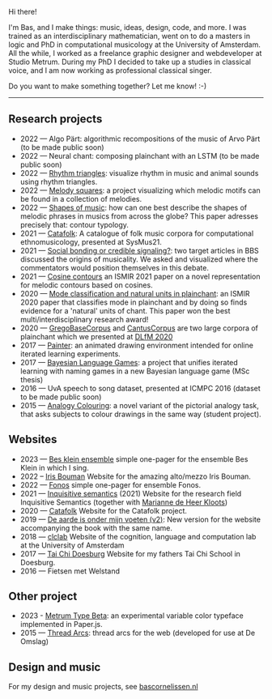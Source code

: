 Hi there!

I'm Bas, and I make things: music, ideas, design, code, and more. I was trained as an interdisciplinary mathematician, went on to do a masters in logic and PhD in computational musicology at the University of Amsterdam. All the while, I worked as a freelance graphic designer and webdeveloper at Studio Metrum. During my PhD I decided to take up a studies in classical voice, and I am now working as professional classical singer.

Do you want to make something together? Let me know! :-)


---

Research projects 
-----------------

- 2022 — Algo Pärt: algorithmic recompositions of the music of Arvo Pärt (to be made public soon)
- 2022 — Neural chant: composing plainchant with an LSTM (to be made public soon)
- 2022 — [Rhythm triangles](https://github.com/bacor/rhythm-triangles): visualize rhythm in music and animal sounds using rhythm triangles.
- 2022 — [Melody squares](https://github.com/bacor/melody-squares): a project visualizing which melodic motifs can be found in a collection of melodies.
- 2022 — [Shapes of music](https://github.com/bacor/shapes-of-music): how can one best describe the shapes of melodic phrases in musics from across the globe? This paper adresses precisely that: contour typology.
- 2021 — [Catafolk](https://bacor.github.io/catafolk/): A catalogue of folk music corpora for computational ethnomusicology, presented at SysMus21.
- 2021 — [Social bonding or credible signaling?](https://bacor.github.io/bbs-commentaries/): two target articles in BBS discussed the origins of musicality. We asked and visualized where the commentators would position themselves in this debate.
- 2021 — [Cosine contours](https://github.com/bacor/cosine-contours/) an ISMIR 2021 paper on a novel representation for melodic contours based on cosines.
- 2020 — [Mode classification and natural units in plainchant](https://github.com/bacor/ISMIR2020): an ISMIR 2020 paper that classifies mode in plainchant and by doing so finds evidence for a 'natural' units of chant. This paper won the best multi/interdisciplinary research award!
- 2020 — [GregoBaseCorpus](https://github.com/bacor/GregoBaseCorpus) and [CantusCorpus](https://github.com/bacor/CantusCorpus) are two large corpora of plainchant which we presented at [DLfM 2020](https://github.com/bacor/DLfM2020)
- 2017 — [Painter](https://github.com/bacor/painter): an animated drawing environment intended for online iterated learning experiments.
- 2017 — [Bayesian Language Games](https://github.com/bacor/thesis): a project that unifies iterated learning with naming games in a new Bayesian language game (MSc thesis)
- 2016 — UvA speech to song dataset, presented at ICMPC 2016 (dataset to be made public soon) 
- 2015 — [Analogy Colouring](https://github.com/bacor/AnalogyColouring): a novel variant of the pictorial analogy task, that asks subjects to colour drawings in the same way (student project).

Websites
--------

- 2023 — [Bes klein ensemble](https://besklein.nl) simple one-pager for the ensemble Bes Klein in which I sing.
- 2022 – [Iris Bouman](https://irisbouman.nl) Website for the amazing alto/mezzo Iris Bouman.
- 2022 — [Fonos](https://ensemblefonos.eu) simple one-pager for ensemble Fonos.
- 2021 — [Inquisitive semantics](https://projects.illc.uva.nl/inquisitivesemantics/Home) (2021) Website for the research field Inquisitive Semantics (together with [Marianne de Heer Kloots](https://mdhk.net/))
- 2020 — [Catafolk](https://bacor.github.io/catafolk/) Website for the Catafolk project.
- 2019 — [De aarde is onder mijn voeten (v2)](https://deaardeisondermijnvoeten.nl/): New version for the website accompanying the book with the same name.
- 2018 — [clclab](https://projects.illc.uva.nl/LaCo/clclab/) Website of the cognition, language
and computation lab at the University of Amsterdam
- 2017 — [Tai Chi Doesburg](https://taichidoesburg.nl) Website for my fathers Tai Chi School in Doesburg.
- 2016 — Fietsen met Welstand

Other project
-------------

- 2023 - [Metrum Type Beta](https://bacor.github.io/metrum-type): an experimental variable color typeface implemented in Paper.js.
- 2015 — [Thread Arcs](https://github.com/bacor/thread-arcs): thread arcs for the web (developed for use at De Omslag)

Design and music
----------------

For my design and music projects, see [bascornelissen.nl](https://bascornelissen.nl)
